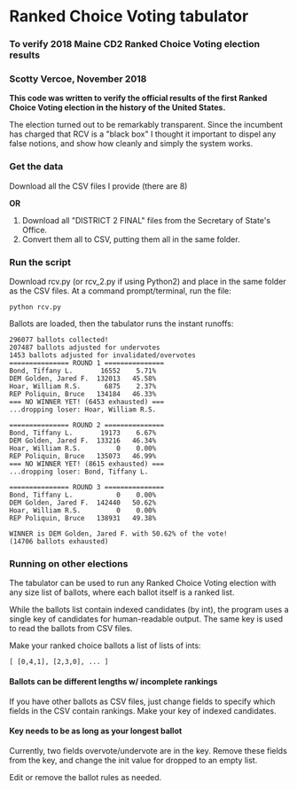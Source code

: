 # Ranked Choice Voting tabulator
### To verify 2018 Maine CD2 Ranked Choice Voting election results
### Scotty Vercoe, November 2018

**This code was written to verify the official results of the first Ranked Choice Voting election in the history of the United States.**

The election turned out to be remarkably transparent. Since the incumbent has charged that RCV is a "black box" I thought it important to dispel any false notions, and show how cleanly and simply the system works.

### Get the data
Download all the CSV files I provide (there are 8)

**OR**
1. Download all "DISTRICT 2 FINAL" files from the Secretary of State's Office.
2. Convert them all to CSV, putting them all in the same folder.

### Run the script
Download rcv.py (or rcv_2.py if using Python2) and place in the same folder as the CSV files.
At a command prompt/terminal, run the file:
```
python rcv.py
```
Ballots are loaded, then the tabulator runs the instant runoffs:
```
296077 ballots collected!
207487 ballots adjusted for undervotes
1453 ballots adjusted for invalidated/overvotes
=============== ROUND 1 ===============
Bond, Tiffany L.       16552    5.71%
DEM Golden, Jared F.  132013   45.58%
Hoar, William R.S.      6875    2.37%
REP Poliquin, Bruce   134184   46.33%
=== NO WINNER YET! (6453 exhausted) ===
...dropping loser: Hoar, William R.S.

=============== ROUND 2 ===============
Bond, Tiffany L.       19173    6.67%
DEM Golden, Jared F.  133216   46.34%
Hoar, William R.S.         0    0.00%
REP Poliquin, Bruce   135073   46.99%
=== NO WINNER YET! (8615 exhausted) ===
...dropping loser: Bond, Tiffany L.

=============== ROUND 3 ===============
Bond, Tiffany L.           0    0.00%
DEM Golden, Jared F.  142440   50.62%
Hoar, William R.S.         0    0.00%
REP Poliquin, Bruce   138931   49.38%

WINNER is DEM Golden, Jared F. with 50.62% of the vote!
(14706 ballots exhausted)
```

### Running on other elections
The tabulator can be used to run any Ranked Choice Voting election with any size list of ballots, where each ballot itself is a ranked list.

While the ballots list contain indexed candidates (by int), the program uses a single key of candidates for human-readable output. The same key is used to read the ballots from CSV files.

Make your ranked choice ballots a list of lists of ints:
```
[ [0,4,1], [2,3,0], ... ]
```
#### Ballots can be different lengths w/ incomplete rankings
If you have other ballots as CSV files, just change fields to specify which fields in the CSV contain rankings. Make your key of indexed candidates.
#### Key needs to be as long as your longest ballot
Currently, two fields overvote/undervote are in the key. Remove these fields from the key, and change the init value for dropped to an empty list.

Edit or remove the ballot rules as needed.
